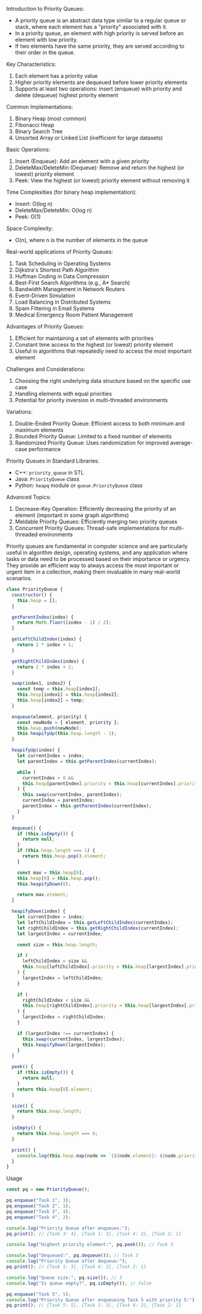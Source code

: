 Introduction to Priority Queues:
- A priority queue is an abstract data type similar to a regular queue or stack, where each element has a "priority" associated with it.
- In a priority queue, an element with high priority is served before an element with low priority.
- If two elements have the same priority, they are served according to their order in the queue.

Key Characteristics:
1. Each element has a priority value
2. Higher priority elements are dequeued before lower priority elements
3. Supports at least two operations: insert (enqueue) with priority and delete (dequeue) highest priority element

Common Implementations:
1. Binary Heap (most common)
2. Fibonacci Heap
3. Binary Search Tree
4. Unsorted Array or Linked List (inefficient for large datasets)

Basic Operations:
1. Insert (Enqueue): Add an element with a given priority
2. DeleteMax/DeleteMin (Dequeue): Remove and return the highest (or lowest) priority element
3. Peek: View the highest (or lowest) priority element without removing it

Time Complexities (for binary heap implementation):
- Insert: O(log n)
- DeleteMax/DeleteMin: O(log n)
- Peek: O(1)

Space Complexity:
- O(n), where n is the number of elements in the queue

Real-world applications of Priority Queues:
1. Task Scheduling in Operating Systems
2. Dijkstra's Shortest Path Algorithm
3. Huffman Coding in Data Compression
4. Best-First Search Algorithms (e.g., A* Search)
5. Bandwidth Management in Network Routers
6. Event-Driven Simulation
7. Load Balancing in Distributed Systems
8. Spam Filtering in Email Systems
9. Medical Emergency Room Patient Management

Advantages of Priority Queues:
1. Efficient for maintaining a set of elements with priorities
2. Constant time access to the highest (or lowest) priority element
3. Useful in algorithms that repeatedly need to access the most important element

Challenges and Considerations:
1. Choosing the right underlying data structure based on the specific use case
2. Handling elements with equal priorities
3. Potential for priority inversion in multi-threaded environments

Variations:
1. Double-Ended Priority Queue: Efficient access to both minimum and maximum elements
2. Bounded Priority Queue: Limited to a fixed number of elements
3. Randomized Priority Queue: Uses randomization for improved average-case performance

Priority Queues in Standard Libraries:
- C++: `priority_queue` in STL
- Java: `PriorityQueue` class
- Python: `heapq` module or `queue.PriorityQueue` class

Advanced Topics:
1. Decrease-Key Operation: Efficiently decreasing the priority of an element (important in some graph algorithms)
2. Meldable Priority Queues: Efficiently merging two priority queues
3. Concurrent Priority Queues: Thread-safe implementations for multi-threaded environments

Priority queues are fundamental in computer science and are particularly useful in algorithm design, operating systems, and any application where tasks or data need to be processed based on their importance or urgency. They provide an efficient way to always access the most important or urgent item in a collection, making them invaluable in many real-world scenarios.

```javascript
class PriorityQueue {
  constructor() {
    this.heap = [];
  }

  getParentIndex(index) {
    return Math.floor((index - 1) / 2);
  }

  getLeftChildIndex(index) {
    return 2 * index + 1;
  }

  getRightChildIndex(index) {
    return 2 * index + 2;
  }

  swap(index1, index2) {
    const temp = this.heap[index1];
    this.heap[index1] = this.heap[index2];
    this.heap[index2] = temp;
  }

  enqueue(element, priority) {
    const newNode = { element, priority };
    this.heap.push(newNode);
    this.heapifyUp(this.heap.length - 1);
  }

  heapifyUp(index) {
    let currentIndex = index;
    let parentIndex = this.getParentIndex(currentIndex);

    while (
      currentIndex > 0 &&
      this.heap[parentIndex].priority < this.heap[currentIndex].priority
    ) {
      this.swap(currentIndex, parentIndex);
      currentIndex = parentIndex;
      parentIndex = this.getParentIndex(currentIndex);
    }
  }

  dequeue() {
    if (this.isEmpty()) {
      return null;
    }
    if (this.heap.length === 1) {
      return this.heap.pop().element;
    }

    const max = this.heap[0];
    this.heap[0] = this.heap.pop();
    this.heapifyDown(0);

    return max.element;
  }

  heapifyDown(index) {
    let currentIndex = index;
    let leftChildIndex = this.getLeftChildIndex(currentIndex);
    let rightChildIndex = this.getRightChildIndex(currentIndex);
    let largestIndex = currentIndex;

    const size = this.heap.length;

    if (
      leftChildIndex < size &&
      this.heap[leftChildIndex].priority > this.heap[largestIndex].priority
    ) {
      largestIndex = leftChildIndex;
    }

    if (
      rightChildIndex < size &&
      this.heap[rightChildIndex].priority > this.heap[largestIndex].priority
    ) {
      largestIndex = rightChildIndex;
    }

    if (largestIndex !== currentIndex) {
      this.swap(currentIndex, largestIndex);
      this.heapifyDown(largestIndex);
    }
  }

  peek() {
    if (this.isEmpty()) {
      return null;
    }
    return this.heap[0].element;
  }

  size() {
    return this.heap.length;
  }

  isEmpty() {
    return this.heap.length === 0;
  }

  print() {
    console.log(this.heap.map(node => `{${node.element}: ${node.priority}}`).join(', '));
  }
}
```

Usage

```javascript
const pq = new PriorityQueue();

pq.enqueue("Task 1", 3);
pq.enqueue("Task 2", 1);
pq.enqueue("Task 3", 4);
pq.enqueue("Task 4", 2);

console.log("Priority Queue after enqueues:");
pq.print(); // {Task 3: 4}, {Task 1: 3}, {Task 4: 2}, {Task 2: 1}

console.log("Highest priority element:", pq.peek()); // Task 3

console.log("Dequeued:", pq.dequeue()); // Task 3
console.log("Priority Queue after dequeue:");
pq.print(); // {Task 1: 3}, {Task 4: 2}, {Task 2: 1}

console.log("Queue size:", pq.size()); // 3
console.log("Is queue empty?", pq.isEmpty()); // false

pq.enqueue("Task 5", 5);
console.log("Priority Queue after enqueueing Task 5 with priority 5:");
pq.print(); // {Task 5: 5}, {Task 1: 3}, {Task 4: 2}, {Task 2: 1}
```